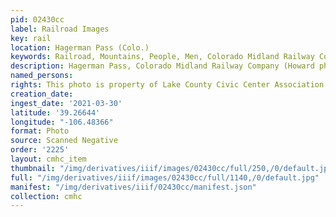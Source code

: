```yaml
---
pid: 02430cc
label: Railroad Images
key: rail
location: Hagerman Pass (Colo.)
keywords: Railroad, Mountains, People, Men, Colorado Midland Railway Company
description: Hagerman Pass, Colorado Midland Railway Company (Howard photo)
named_persons: 
rights: This photo is property of Lake County Civic Center Association.
creation_date: 
ingest_date: '2021-03-30'
latitude: '39.26644'
longitude: "-106.48366"
format: Photo
source: Scanned Negative
order: '2225'
layout: cmhc_item
thumbnail: "/img/derivatives/iiif/images/02430cc/full/250,/0/default.jpg"
full: "/img/derivatives/iiif/images/02430cc/full/1140,/0/default.jpg"
manifest: "/img/derivatives/iiif/02430cc/manifest.json"
collection: cmhc
---
```

